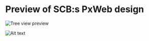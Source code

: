 # Preview of SCB:s PxWeb design

![Tree view preview](https://raw.githubusercontent.com/privatemonkey/pxweb-style/main/previews/ "Tree view")

<img title="a title" alt="Alt text" src="https://raw.githubusercontent.com/privatemonkey/pxweb-style/main/previews/ ">
